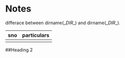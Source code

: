 # Notes

differace between dirname(\__DIR__) and dirname(\__DIR__). 


|    sno       |    particulars    |
|--------------|-------------------|
|              |                   |

##Heading 2
